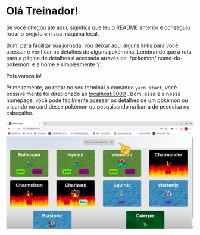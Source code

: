 # Olá Treinador!

Se você chegou até aqui, significa que leu o README anterior e conseguiu rodar o projeto em sua máquina local.

Bom, para facilitar sua jornada, vou deixar aqui alguns links para você acessar e verificar os detalhes de alguns pokémons. Lembrando que a rota para a página de detalhes é acessada através de '/pokemon/:nome-do-pokemon' e a home é simplesmente '/'.

Pois vamos lá!

Primeiramente, ao rodar no seu terminal o comando `yarn start`, você possivelmente foi direcionado ao [localhost:3000](http://localhost:3000/) . Bom, essa é a nossa homepage, você pode facilmente acessar os detalhes de um pokémon ou clicando no card desse pokémon ou pesquisando na barra de pesquisa no cabeçalho.

<img src="./Images/HomePage.jpeg" alt="My Home"/>

